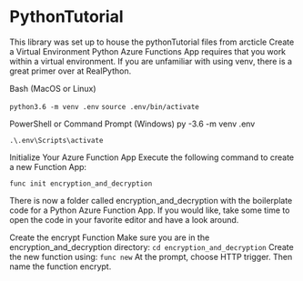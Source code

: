 # PythonTutorial
This library was set up to house the pythonTutorial files from arcticle
Create a Virtual Environment
Python Azure Functions App requires that you work within a virtual environment. If you are unfamiliar with using venv, there is a great primer over at RealPython.

Bash (MacOS or Linux)

`python3.6 -m venv .env`
`source .env/bin/activate`

PowerShell or Command Prompt (Windows)
py -3.6 -m venv .env

`.\.env\Scripts\activate`


Initialize Your Azure Function App
Execute the following command to create a new Function App:

`func init encryption_and_decryption`

There is now a folder called encryption_and_decryption with the boilerplate code for a Python Azure Function App. If you would like, take some time to open the code in your favorite editor and have a look around.



Create the encrypt Function
Make sure you are in the encryption_and_decryption directory:
`cd encryption_and_decryption`
Create the new function using:
`func new`
At the prompt, choose HTTP trigger. Then name the function encrypt.
